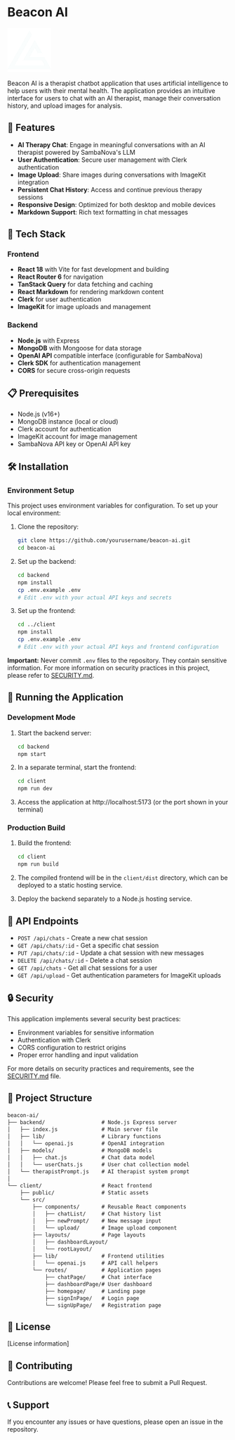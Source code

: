 # Beacon AI

![Beacon AI Logo](client/public/logo.png)

Beacon AI is a therapist chatbot application that uses artificial intelligence to help users with their mental health. The application provides an intuitive interface for users to chat with an AI therapist, manage their conversation history, and upload images for analysis.

## 🌟 Features

- **AI Therapy Chat**: Engage in meaningful conversations with an AI therapist powered by SambaNova's LLM
- **User Authentication**: Secure user management with Clerk authentication
- **Image Upload**: Share images during conversations with ImageKit integration
- **Persistent Chat History**: Access and continue previous therapy sessions
- **Responsive Design**: Optimized for both desktop and mobile devices
- **Markdown Support**: Rich text formatting in chat messages

## 🚀 Tech Stack

### Frontend
- **React 18** with Vite for fast development and building
- **React Router 6** for navigation
- **TanStack Query** for data fetching and caching
- **React Markdown** for rendering markdown content
- **Clerk** for user authentication
- **ImageKit** for image uploads and management

### Backend
- **Node.js** with Express
- **MongoDB** with Mongoose for data storage
- **OpenAI API** compatible interface (configurable for SambaNova)
- **Clerk SDK** for authentication management
- **CORS** for secure cross-origin requests

## 📋 Prerequisites

- Node.js (v16+)
- MongoDB instance (local or cloud)
- Clerk account for authentication
- ImageKit account for image management
- SambaNova API key or OpenAI API key

## 🛠️ Installation

### Environment Setup

This project uses environment variables for configuration. To set up your local environment:

1. Clone the repository:
   ```bash
   git clone https://github.com/yourusername/beacon-ai.git
   cd beacon-ai
   ```

2. Set up the backend:
   ```bash
   cd backend
   npm install
   cp .env.example .env
   # Edit .env with your actual API keys and secrets
   ```

3. Set up the frontend:
   ```bash
   cd ../client
   npm install
   cp .env.example .env
   # Edit .env with your actual API keys and frontend configuration
   ```

**Important:** Never commit `.env` files to the repository. They contain sensitive information.
For more information on security practices in this project, please refer to [SECURITY.md](./SECURITY.md).

## 🚀 Running the Application

### Development Mode

1. Start the backend server:
   ```bash
   cd backend
   npm start
   ```

2. In a separate terminal, start the frontend:
   ```bash
   cd client
   npm run dev
   ```

3. Access the application at http://localhost:5173 (or the port shown in your terminal)

### Production Build

1. Build the frontend:
   ```bash
   cd client
   npm run build
   ```

2. The compiled frontend will be in the `client/dist` directory, which can be deployed to a static hosting service.

3. Deploy the backend separately to a Node.js hosting service.

## 📝 API Endpoints

- `POST /api/chats` - Create a new chat session
- `GET /api/chats/:id` - Get a specific chat session
- `PUT /api/chats/:id` - Update a chat session with new messages
- `DELETE /api/chats/:id` - Delete a chat session
- `GET /api/chats` - Get all chat sessions for a user
- `GET /api/upload` - Get authentication parameters for ImageKit uploads

## 🔒 Security

This application implements several security best practices:

- Environment variables for sensitive information
- Authentication with Clerk
- CORS configuration to restrict origins
- Proper error handling and input validation

For more details on security practices and requirements, see the [SECURITY.md](./SECURITY.md) file.

## 📱 Project Structure

```
beacon-ai/
├── backend/                  # Node.js Express server
│   ├── index.js              # Main server file
│   ├── lib/                  # Library functions
│   │   └── openai.js         # OpenAI integration
│   ├── models/               # MongoDB models
│   │   ├── chat.js           # Chat data model
│   │   └── userChats.js      # User chat collection model
│   └── therapistPrompt.js    # AI therapist system prompt
│
└── client/                   # React frontend
    ├── public/               # Static assets
    └── src/
        ├── components/       # Reusable React components
        │   ├── chatList/     # Chat history list
        │   ├── newPrompt/    # New message input
        │   └── upload/       # Image upload component
        ├── layouts/          # Page layouts
        │   ├── dashboardLayout/
        │   └── rootLayout/
        ├── lib/              # Frontend utilities
        │   └── openai.js     # API call helpers
        └── routes/           # Application pages
            ├── chatPage/     # Chat interface
            ├── dashboardPage/# User dashboard
            ├── homepage/     # Landing page
            ├── signInPage/   # Login page
            └── signUpPage/   # Registration page
```

## 📄 License

[License information]

## 👥 Contributing

Contributions are welcome! Please feel free to submit a Pull Request.

## 📞 Support

If you encounter any issues or have questions, please open an issue in the repository.
